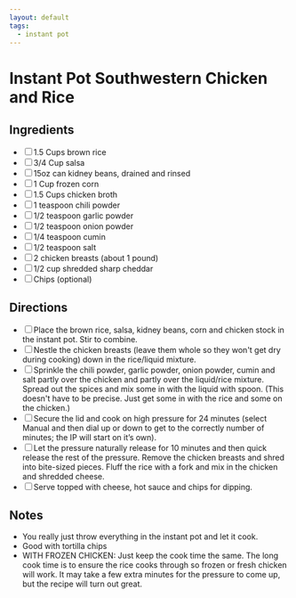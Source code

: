 ```yaml
---
layout: default
tags:
  - instant pot
---
```


# Instant Pot Southwestern Chicken and Rice

<div class="ingredients">
<h2>Ingredients</h2>
  <ul class="ingredient-list">
    <li><label><input type="checkbox">1.5 Cups brown rice</label></li>
    <li><label><input type="checkbox">3/4 Cup salsa</label></li>
    <li><label><input type="checkbox">15oz can kidney beans, drained and rinsed</label></li>
    <li><label><input type="checkbox">1 Cup frozen corn</label></li>
    <li><label><input type="checkbox">1.5 Cups chicken broth</label></li>
    <li><label><input type="checkbox">1 teaspoon chili powder</label></li>
    <li><label><input type="checkbox">1/2 teaspoon garlic powder</label></li>
    <li><label><input type="checkbox">1/2 teaspoon onion powder</label></li>
    <li><label><input type="checkbox">1/4 teaspoon cumin</label></li>
    <li><label><input type="checkbox">1/2 teaspoon salt</label></li>
    <li><label><input type="checkbox">2 chicken breasts (about 1 pound)</label></li>
    <li><label><input type="checkbox">1/2 cup shredded sharp cheddar</label></li>
    <li><label><input type="checkbox">Chips (optional)</label></li>
  </ul>
</div>

<div class="directions">
<h2>Directions</h2>
  <ul class="direction-list">
    <li><label><input type="checkbox">Place the brown rice, salsa, kidney beans, corn and chicken stock in the instant pot. Stir to combine.</label></li>
    <li><label><input type="checkbox">Nestle the chicken breasts (leave them whole so they won't get dry during cooking) down in the rice/liquid mixture.</label></li>
    <li><label><input type="checkbox">Sprinkle the chili powder, garlic powder, onion powder, cumin and salt partly over the chicken and partly over the liquid/rice mixture. Spread out the spices and mix some in with the liquid with spoon. (This doesn't have to be precise. Just get some in with the rice and some on the chicken.)</label></li>
    <li><label><input type="checkbox">Secure the lid and cook on high pressure for 24 minutes (select Manual and then dial up or down to get to the correctly number of minutes; the IP will start on it’s own).</label></li>
    <li><label><input type="checkbox">Let the pressure naturally release for 10 minutes and then quick release the rest of the pressure. Remove the chicken breasts and shred into bite-sized pieces. Fluff the rice with a fork and mix in the chicken and shredded cheese.</label></li>
    <li><label><input type="checkbox">Serve topped with cheese, hot sauce and chips for dipping.</label></li>
  </ul>
</div>

## Notes

* You really just throw everything in the instant pot and let it cook.
* Good with tortilla chips
* WITH FROZEN CHICKEN: Just keep the cook time the same. The long cook time is to ensure the rice cooks through so frozen or fresh chicken will work. It may take a few extra minutes for the pressure to come up, but the recipe will turn out great.
